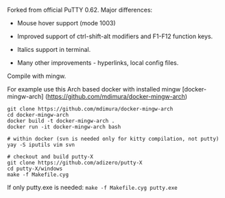 Forked from official PuTTY 0.62. Major differences:

* Mouse hover support (mode 1003)

* Improved support of ctrl-shift-alt modifiers and F1-F12 function keys.

* Italics support in terminal.

* Many other improvements - hyperlinks, local config files.

Compile with mingw.

For example use this Arch based docker with installed mingw [docker-mingw-arch] (https://github.com/mdimura/docker-mingw-arch)

    git clone https://github.com/mdimura/docker-mingw-arch
    cd docker-mingw-arch
    docker build -t docker-mingw-arch .
    docker run -it docker-mingw-arch bash

    # within docker (svn is needed only for kitty compilation, not putty)
    yay -S iputils vim svn

    # checkout and build putty-X
    git clone https://github.com/adizero/putty-X
    cd putty-X/windows
    make -f Makefile.cyg

If only putty.exe is needed: `make -f Makefile.cyg putty.exe`
